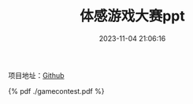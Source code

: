 ﻿---
title: 体感游戏大赛ppt
date: 2023-11-04 21:06:16
categories:
    - 项目
---
项目地址：[Github](https://github.com/ydyhello/GameContest)
<br>
 
 
{% pdf  ./gamecontest.pdf %} 
 
 
<br>